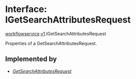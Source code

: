 # Interface: IGetSearchAttributesRequest

[workflowservice](../modules/proto.temporal.api.workflowservice.md).[v1](../modules/proto.temporal.api.workflowservice.v1.md).IGetSearchAttributesRequest

Properties of a GetSearchAttributesRequest.

## Implemented by

* [*GetSearchAttributesRequest*](../classes/proto.temporal.api.workflowservice.v1.getsearchattributesrequest.md)
